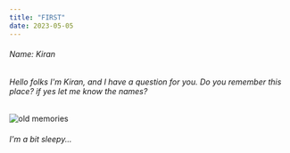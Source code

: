 ```yaml
---
title: "FIRST"
date: 2023-05-05
---
```


###### Name: Kiran
###### Hello folks I'm Kiran, and I have a question for you. Do you remember this place? if yes let me know the names? 
![old memories](https://c4.wallpaperflare.com/wallpaper/765/406/516/landscape-4k-bliss-windows-xp-wallpaper-preview.jpg)
###### I'm a bit sleepy...
